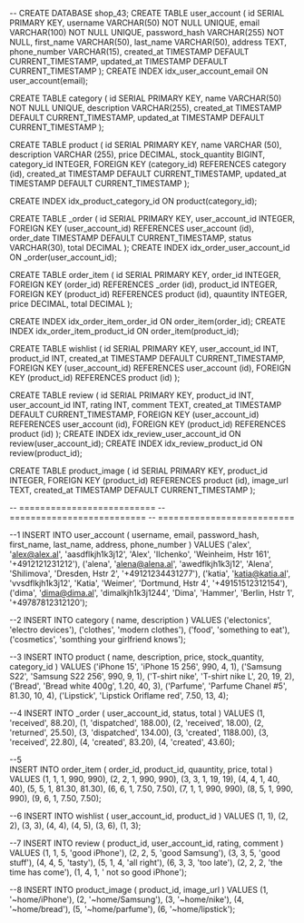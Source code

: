 -- CREATE DATABASE shop_43;
CREATE TABLE user_account (
id SERIAL PRIMARY KEY,
username VARCHAR(50) NOT NULL UNIQUE,
email VARCHAR(100) NOT NULL UNIQUE,
password_hash VARCHAR(255) NOT NULL,
first_name VARCHAR(50),
last_name VARCHAR(50),
address TEXT,
phone_number VARCHAR(15),
created_at TIMESTAMP DEFAULT CURRENT_TIMESTAMP,
updated_at TIMESTAMP DEFAULT CURRENT_TIMESTAMP
);
CREATE INDEX idx_user_account_email ON user_account(email);


CREATE TABLE category (
id SERIAL PRIMARY KEY,
name VARCHAR(50) NOT NULL UNIQUE,
description VARCHAR(255),
created_at TIMESTAMP DEFAULT CURRENT_TIMESTAMP,
updated_at TIMESTAMP DEFAULT CURRENT_TIMESTAMP
);


CREATE TABLE product (
id SERIAL PRIMARY KEY,
name VARCHAR (50),
description VARCHAR (255),
price DECIMAL,
stock_quantity BIGINT,
category_id INTEGER, FOREIGN KEY (category_id) REFERENCES category (id),
created_at TIMESTAMP DEFAULT CURRENT_TIMESTAMP,
updated_at TIMESTAMP DEFAULT CURRENT_TIMESTAMP
);

CREATE INDEX idx_product_category_id ON product(category_id);


CREATE TABLE _order (
id SERIAL PRIMARY KEY,
user_account_id INTEGER, FOREIGN KEY (user_account_id) REFERENCES user_account (id),
order_date TIMESTAMP DEFAULT CURRENT_TIMESTAMP,
status VARCHAR(30),
total DECIMAL
);
CREATE INDEX idx_order_user_account_id ON _order(user_account_id);


CREATE TABLE order_item (
id SERIAL PRIMARY KEY,
order_id INTEGER, FOREIGN KEY (order_id) REFERENCES _order (id),
product_id INTEGER, FOREIGN KEY (product_id) REFERENCES product (id),
quauntity INTEGER,
price DECIMAL,
total DECIMAL
);

CREATE INDEX idx_order_item_order_id ON order_item(order_id);
CREATE INDEX idx_order_item_product_id ON order_item(product_id);

CREATE TABLE wishlist (
id SERIAL PRIMARY KEY,
user_account_id INT,
product_id INT,
created_at TIMESTAMP DEFAULT CURRENT_TIMESTAMP,
FOREIGN KEY (user_account_id) REFERENCES user_account (id),
FOREIGN KEY (product_id) REFERENCES product (id)
);

CREATE TABLE review (
id SERIAL PRIMARY KEY,
product_id INT,
user_account_id INT,
rating INT,
comment TEXT,
created_at TIMESTAMP DEFAULT CURRENT_TIMESTAMP,
FOREIGN KEY (user_account_id) REFERENCES user_account (id),
FOREIGN KEY (product_id) REFERENCES product (id)
);
CREATE INDEX idx_review_user_account_id ON review(user_account_id);
CREATE INDEX idx_review_product_id ON review(product_id);


CREATE TABLE product_image (
id SERIAL PRIMARY KEY,
product_id INTEGER, FOREIGN KEY (product_id) REFERENCES product (id),
image_url TEXT,
created_at TIMESTAMP DEFAULT CURRENT_TIMESTAMP
);



-- ========================== -- ========================== -- ==========================


--1
INSERT INTO
user_account (
username,
email,
password_hash,
first_name,
last_name,
address,
phone_number
)
VALUES
('alex', 'alex@alex.al', 'aasdflkjh1k3j12', 'Alex', 'Ilchenko', 'Weinheim, Hstr 161', '+4912121231212'),
('alena', 'alena@alena.al', 'awedflkjh1k3j12', 'Alena', 'Shilimova', 'Dresden, Hstr 2', '+49121234431277'),
('katia', 'katia@katia.al', 'vvsdflkjh1k3j12', 'Katia', 'Weimer', 'Dortmund, Hstr 4', '+49151512312154'),
('dima', 'dima@dima.al', 'dimalkjh1k3j1244', 'Dima', 'Hammer', 'Berlin, Hstr 1', '+49787812312120');

--2
INSERT INTO
category (
name,
description
)
VALUES
('electonics', 'electro devices'),
('clothes', 'modern clothes'),
('food', 'something to eat'),
('cosmetics', 'somthing your girlfriend knows');

--3
INSERT INTO
product (
name,
description,
price,
stock_quantity,
category_id
)
VALUES
('iPhone 15', 'iPhone 15 256', 990,  4, 1),
('Samsung S22', 'Samsung S22 256', 990,  9, 1),
('T-shirt nike', 'T-shirt nike L', 20,  19, 2),
('Bread', 'Bread white 400g', 1.20,  40, 3),
('Parfume', 'Parfume Chanel #5', 81.30,  10, 4),
('Lipstick', 'Lipstick Oriflame red', 7.50,  13, 4);

--4
INSERT INTO
_order (
user_account_id,
status,
total
)
VALUES
(1, 'received', 88.20),
(1, 'dispatched', 188.00),
(2, 'received', 18.00),
(2, 'returned', 25.50),
(3, 'dispatched', 134.00),
(3, 'created', 1188.00),
(3, 'received', 22.80),
(4, 'created', 83.20),
(4, 'created', 43.60);


--5  
INSERT INTO
order_item (
order_id,
product_id,
quauntity,
price,
total
)
VALUES
(1, 1, 1, 990, 990),
(2, 2, 1, 990, 990),
(3, 3, 1, 19, 19),
(4, 4, 1, 40, 40),
(5, 5, 1, 81.30, 81.30),
(6, 6, 1, 7.50, 7.50),
(7, 1, 1, 990, 990),
(8, 5, 1, 990, 990),
(9, 6, 1, 7.50, 7.50);


--6
INSERT INTO
wishlist (
user_account_id,
product_id
)
VALUES
(1, 1),
(2, 2),
(3, 3),
(4, 4),
(4, 5),
(3, 6),
(1, 3);

--7
INSERT INTO
review (
product_id,
user_account_id,
rating,
comment
)
VALUES
(1, 1, 5, 'good iPhone'),
(2, 2, 5, 'good Samsung'),
(3, 3, 5, 'good stuff'),
(4, 4, 5, 'tasty'),
(5, 1, 4, 'all right'),
(6, 3, 3, 'too late'),
(2, 2, 2, 'the time has come'),
(1, 4, 1, ' not so good iPhone');

--8
INSERT INTO
product_image (
product_id,
image_url
)
VALUES
(1, '~home/iPhone'),
(2, '~home/Samsung'),
(3, '~home/nike'),
(4, '~home/bread'),
(5, '~home/parfume'),
(6, '~home/lipstick');

